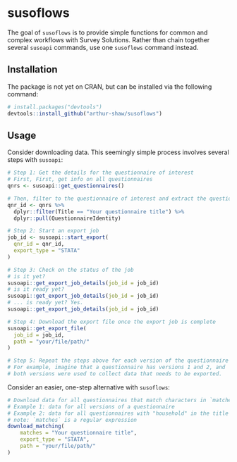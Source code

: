 
<!-- README.md is generated from README.Rmd. Please edit that file -->

# susoflows

<!-- badges: start -->
<!-- badges: end -->

The goal of `susoflows` is to provide simple functions for common and
complex workflows with Survey Solutions. Rather than chain together
several `susoapi` commands, use one `susoflows` command instead.

## Installation

The package is not yet on CRAN, but can be installed via the following
command:

``` r
# install.packages("devtools")
devtools::install_github("arthur-shaw/susoflows")
```

## Usage

Consider downloading data. This seemingly simple process involves
several steps with `susoapi`:

``` r
# Step 1: Get the details for the questionnaire of interest
# First, First, get info on all questionnaires
qnrs <- susoapi::get_questionnaires()

# Then, filter to the questionnaire of interest and extract the questionnaire ID and version number.
qnr_id <- qnrs %>% 
  dplyr::filter(Title == "Your questionnaire title") %>%
  dplyr::pull(QuestionnaireIdentity)

# Step 2: Start an export job
job_id <- susoapi::start_export(
  qnr_id = qnr_id,
  export_type = "STATA"
)

# Step 3: Check on the status of the job
# is it yet?
susoapi::get_export_job_details(job_id = job_id)
# is it ready yet?
susoapi::get_export_job_details(job_id = job_id)
# ... is ready yet? Yes.
susoapi::get_export_job_details(job_id = job_id)

# Step 4: Download the export file once the export job is complete
susoapi::get_export_file(
  job_id = job_id, 
  path = "your/file/path/"
)

# Step 5: Repeat the steps above for each version of the questionnaire (if applicable).
# For example, imagine that a questionnaire has versions 1 and 2, and
# both versions were used to collect data that needs to be exported.
```

Consider an easier, one-step alternative with `susoflows`:

``` r
# Download data for all questionnaires that match characters in `matches`
# Example 1: data for all versions of a questionnaire
# Example 2: data for all questionnaires with "household" in the title
# note: `matches` is a regular expression
download_matching(
    matches = "Your questionnaire title", 
    export_type = "STATA",
    path = "your/file/path/"
)
```
